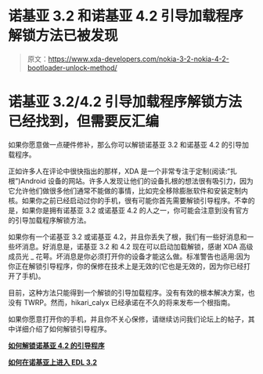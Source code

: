 # 诺基亚 3.2 和诺基亚 4.2 引导加载程序解锁方法已被发现

> 原文：<https://www.xda-developers.com/nokia-3-2-nokia-4-2-bootloader-unlock-method/>

# 诺基亚 3.2/4.2 引导加载程序解锁方法已经找到，但需要反汇编

如果你愿意做一点硬件修补，那么你可以解锁诺基亚 3.2 和诺基亚 4.2 的引导加载程序。

正如许多人在评论中很快指出的那样，XDA 是一个非常专注于定制(阅读:“扎根”)Android 设备的网站。许多人发现让他们的设备扎根的想法很有吸引力，因为它允许他们做很多他们通常不能做的事情，比如完全移除膨胀软件和安装定制内核。如果你之前已经启动过你的手机，很有可能你首先需要解锁引导程序。不幸的是，如果你是拥有诺基亚 3.2 或诺基亚 4.2 的人之一，你可能会注意到没有官方的引导加载程序解锁方法。

如果你有一个诺基亚 3.2 或诺基亚 4.2，并且你丢失了根，我们有一些好消息和一些坏消息。好消息是，诺基亚 3.2 和 4.2 现在可以启动加载解锁，感谢 XDA 高级成员光 _ 花萼。坏消息是你必须打开你的设备才能这么做。标准警告也适用:因为你正在解锁引导程序，你的保修在技术上是无效的(它也是无效的，因为你已经打开了手机)。

目前，这种方法只能得到一个解锁的引导加载程序。没有有效的根本解决方案，也没有 TWRP。然而，hikari_calyx 已经承诺在不久的将来发布一个根指南。

如果你愿意打开你的手机，并且你不关心保修，请继续访问我们论坛上的帖子，其中详细介绍了如何解锁引导程序。

[**如何解锁诺基亚 4.2 的引导程序**](https://forum.xda-developers.com/nokia-4-2/how-to/guide-how-to-unlock-bootloader-nokia-4-2-t3962402)

[**如何在诺基亚上进入 EDL 3.2**](https://forum.xda-developers.com/nokia-3-2/how-to/guide-how-to-trigger-nokia-3-2-to-edl-t3962841)